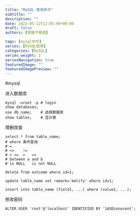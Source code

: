 ```yaml
---
title: "MySQL 常用命令"
subtitle: ""
description: ""
date: 2023-05-12T12:05:00+08:00
draft: false
authors: [索隆不喝酒]

tags: [mysql命令]
series: [MySQL使用]
categories: [MySQL]
series_weight: 1
seriesNavigation: true
featuredImage: ""
featuredImagePreview: ""
---
```

<!--more-->
#mysql

进入数据库
```mysql
mysql -uroot -p	# login
show databases;
use db_name;	# 选择数据库
show tables;	# 显示表
```

增删改查
```mysql
select * from table_name;
# where 条件查询
# =
# <>	!=
# <	<=	>	>=
# between a and b
# is NULL	is not NULL

delete from outcome where id=1;

update table_name set remark='motify' where id=1;

insert into table_name (field1, ...) where (value1, ...);
```

修改密码
```mysql
ALTER USER 'root'@'localhost' IDENTIFIED BY '1ASDinnocent';
```